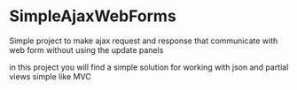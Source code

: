 # SimpleAjaxWebForms
Simple project to make ajax request and response that communicate with web form  without using the update panels 

in this project you will find a simple solution for working with json and partial views simple like MVC
 
